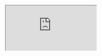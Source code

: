 <iframe src="https://www.youtube.com/embed/odW9FU8jPRQ" title="Linked List Data Structure"></iframe>
